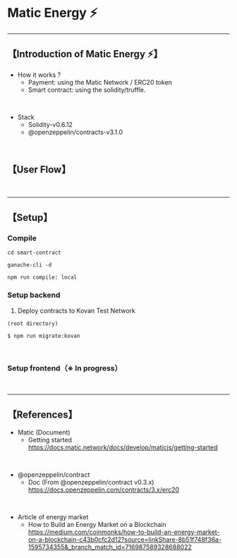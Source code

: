 # Matic Energy ⚡️

***
## 【Introduction of Matic Energy ⚡️】
- How it works ?
  - Payment: using the Matic Network / ERC20 token
  - Smart contract: using the solidity/truffle.


<br>


- Stack
  - Solidity-v0.6.12
  - @openzeppelin/contracts-v3.1.0 


&nbsp;

## 【User Flow】


&nbsp;

***

## 【Setup】
### Compile
```
cd smart-contract

ganache-cli -d

npm run compile: local
```




### Setup backend
1. Deploy contracts to Kovan Test Network
```
(root directory)

$ npm run migrate:kovan
```

&nbsp;


### Setup frontend（※ In progress）


&nbsp;


***

## 【References】
- Matic (Document)
  - Getting started  
    https://docs.matic.network/docs/develop/maticjs/getting-started

<br>

- @openzeppelin/contract
  - Doc (From @openzeppelin/contract v0.3.x)  
https://docs.openzeppelin.com/contracts/3.x/erc20


<br>

- Article of energy market
  - How to Build an Energy Market on a Blockchain  
https://medium.com/coinmonks/how-to-build-an-energy-market-on-a-blockchain-c43b0cfc2d12?source=linkShare-8b51f748f36a-1595734355&_branch_match_id=716987589328688022
